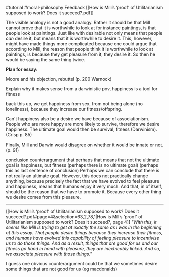 #tutorial #moral-philosophy 
Feedback [[How is Mill’s ‘proof’ of Utilitarianism supposed to work? Does it succeed?.pdf]]



The visible analogy is not a good analogy. Rather it should be that Mill cannot prove that it is worthwhile to look at for instance paintings, is that people look at paintings. Just like with desirable not only means that people *can* desire it, but means that it is worthwhile to desire it.
This, however, might have made things more complicated because one could argue that according to Mill, the reason that people think it is worthwhile to look at paintings, is because they get pleasure from it, they desire it. So then he would be saying the same thing twice.


**Plan for essay:**

Moore and his objection, rebuttel (p. 200 Warnock)

Explain why it makes sense from a darwinistic pov, happiness is a tool for fitness

back this up, we get happiness from sex, from not being alone (no loneliness), because they increase our fitness/offspring.



Can't happiness also be a desire we have because of associationism. People who are more happy are more likely to survive, therefore we desire happiness. The ultimate goal would then be survival, fitness (Darwinism). (Crisp p. 85)

Finally, Mill and Darwin would disagree on whether it would be innate or not. (p. 91)

conclusion
counterargument that perhaps that means that not the ultimate goal is happiness, but fitness (perhaps there is no ultimate goal) (perhaps this as last sentence of conclusion)
Perhaps we can conclude that there is not really an ultimate goal. However, this does not practically change anything, because precisely the fact that we have evolved to feel pleasure and happiness, means that humans enjoy it very much. And that, in of itself, should be the reason that we have to promote it. Because every other thing we desire comes from this pleasure.


---
[[How is Mill’s ‘proof’ of Utilitarianism supposed to work? Does it succeed?.pdf#page=4&selection=63,2,78,1|How is Mill’s ‘proof’ of Utilitarianism supposed to work? Does it succeed?, page 4]]
*"With this, it seems like Mill is trying to get at exactly the same as I was in the beginning of this essay. That people desire things because they increase their fitness, and humans have evolved this capability of feeling pleasure to incentivise us to do those things. And as a result, things that are good for us and our fitness go hand in hand with pleasure, they are inextricably linked. And so, we associate pleasure with those things."*

I guess one obvious counterargument could be that we sometimes desire some things that are not good for us (eg macdonalds)
